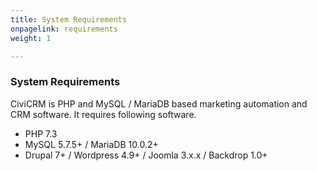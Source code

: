 ```yaml
---
title: System Requirements
onpagelink: requirements
weight: 1

---
```


### System Requirements

CiviCRM is PHP and MySQL / MariaDB based marketing automation and CRM software. It requires following software.

- PHP 7.3
- MySQL 5.7.5+ / MariaDB 10.0.2+
- Drupal 7+ / Wordpress 4.9+ / Joomla 3.x.x / Backdrop 1.0+